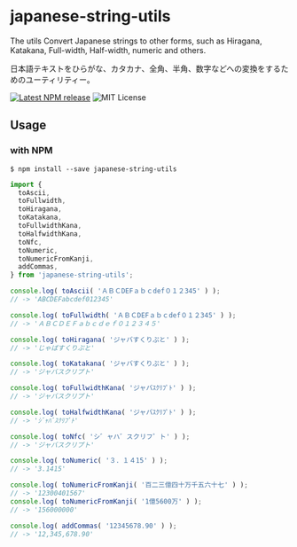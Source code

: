 # japanese-string-utils

The utils Convert Japanese strings to other forms, such as Hiragana, Katakana, Full-width, Half-width, numeric and others.

日本語テキストをひらがな、カタカナ、全角、半角、数字などへの変換をするためのユーティリティー。

[![Latest NPM release](https://img.shields.io/npm/v/japanese-string-utils.svg)](https://www.npmjs.com/package/japanese-string-utils)
![MIT License](https://img.shields.io/npm/l/japanese-string-utils.svg)

## Usage

### with NPM

```shell
$ npm install --save japanese-string-utils
```

```javascript
import {
  toAscii,
  toFullwidth,
  toHiragana,
  toKatakana,
  toFullwidthKana,
  toHalfwidthKana,
  toNfc,
  toNumeric,
  toNumericFromKanji,
  addCommas,
} from 'japanese-string-utils';

console.log( toAscii( 'ＡＢＣDEFａｂｃdef０１２345' ) );
// -> 'ABCDEFabcdef012345'

console.log( toFullwidth( 'ＡＢＣDEFａｂｃdef０１２345' ) );
// -> 'ＡＢＣＤＥＦａｂｃｄｅｆ０１２３４５'

console.log( toHiragana( 'ジャバすくりぷと' ) );
// -> 'じゃばすくりぷと'

console.log( toKatakana( 'ジャバすくりぷと' ) );
// -> 'ジャバスクリプト'

console.log( toFullwidthKana( 'ジャバｽｸﾘﾌﾟﾄ' ) );
// -> 'ジャバスクリプト'

console.log( toHalfwidthKana( 'ジャバｽｸﾘﾌﾟﾄ' ) );
// -> 'ｼﾞｬﾊﾞｽｸﾘﾌﾟﾄ'

console.log( toNfc( 'シ゛ャハ゛スクリフ゜ト' ) );
// -> 'ジャバスクリプト'

console.log( toNumeric( '３．１４15' ) );
// -> '3.1415'

console.log( toNumericFromKanji( '百二三億四十万千五六十七' ) );
// -> '12300401567'
console.log( toNumericFromKanji( '1億5600万' ) );
// -> '156000000'

console.log( addCommas( '12345678.90' ) );
// -> '12,345,678.90'

```
